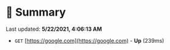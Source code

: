 # 📖 Summary
Last updated: **5/22/2021, 4:06:13 AM**

- `GET` [https://google.com](https://google.com) - **Up** (239ms)
